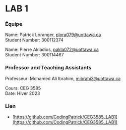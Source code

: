 # LAB 1

### Équipe

Name: Patrick Loranger, plora079@uottawa.ca<br>
Student Number: 300112374<br>

Name: Pierre Akladios, pakla072@uottawa.ca<br>
Student Number: 300114467

### Professor and Teaching Assistants

Professeur: Mohamed Ali Ibrahim, mibrahi3@uottawa.ca<br>

Cours: CEG 3585<br>
Date: Hiver 2023

### Lien

* [https://github.com/CodingPatrick/CEG3585_LAB1](https://github.com/CodingPatrick/CEG3585_LAB1)
